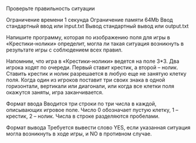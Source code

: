 Проверьте правильность ситуации

Ограничение времени	1 секунда
Ограничение памяти	64Mb
Ввод	стандартный ввод или input.txt
Вывод	стандартный вывод или output.txt

Напишите программу, которая по изображению поля для игры в «Крестики-нолики» определит, могла ли такая ситуация возникнуть в результате игры с соблюдением всех правил.

Напомним, что игра в «Крестики-нолики» ведется на поле 3*3. Два игрока ходят по очереди. Первый ставит крестик, а второй – нолик. Ставить крестик и нолик разрешается в любую еще не занятую клетку поля. Когда один из игроков поставит три своих знака в одной горизонтали, вертикали или диагонали, или когда все клетки поля окажутся заняты, игра заканчивается.

Формат ввода
Вводится три строки по три числа в каждой, описывающих игровое поле. Число 0 обозначает пустую клетку, 1 – крестик, 2 – нолик. Числа в строке разделяются пробелами.

Формат вывода
Требуется вывести слово YES, если указанная ситуация могла возникнуть в ходе игры, и NO в противном случае.
